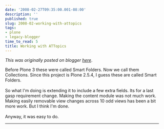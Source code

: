 ```yaml
---
date: '2008-02-27T09:35:00.001-08:00'
description: ''
published: true
slug: 2008-02-working-with-attopics
tags:
- plone
- legacy-blogger
time_to_read: 5
title: Working with ATTopics
---
```


*This was originally posted on blogger [here](https://pydanny.blogspot.com/2008/02/working-with-attopics.html)*.

Before Plone 3 these were called Smart Folders.  Now we call them Collections.  Since this project is Plone 2.5.4, I guess these are called Smart Folders.<br /><br />So what I'm doing is extending it to include a few extra fields.  Its for a last gasp requirement change. Making the content module was not much work.  Making easily removable view changes across 10 odd views has been a bit more work.  But I think I'm done.<br /><br />Anyway, it was easy to do.

---

